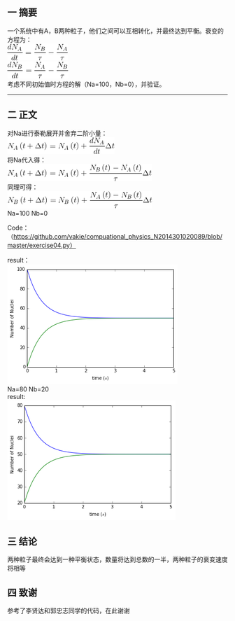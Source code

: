 ## 一 摘要
一个系统中有A，B两种粒子，他们之间可以互相转化，并最终达到平衡。衰变的方程为：    
![ ][1]     
![ ][2]    
考虑不同初始值时方程的解（Na=100，Nb=0），并验证。

---
## 二 正文  
对Na进行泰勒展开并舍弃二阶小量：    
![ ][3]    
将Na代入得：    
![ ][4]    
同理可得：    
![ ][5]    
Na=100  Nb=0

Code：（https://github.com/vakie/compuational_physics_N2014301020089/blob/master/exercise04.py）

result：    
![ ][6]    
Na=80  Nb=20    
result:    
![ ][7]

## 三 结论

两种粒子最终会达到一种平衡状态，数量将达到总数的一半，两种粒子的衰变速度将相等
  
## 四 致谢
参考了李贤达和郭忠志同学的代码，在此谢谢

  [1]: https://github.com/vakie/compuational_physics_N2014301020089/blob/master/CodeCogsEqn_raw%3Dtrue.gif
  [2]: https://github.com/vakie/compuational_physics_N2014301020089/blob/master/CodeCogsEqn%2520(1)_raw%3Dtrue.gif
  [3]: https://github.com/vakie/compuational_physics_N2014301020089/blob/master/CodeCogsEqn%2520(2)_raw%3Dtrue.gif
  [4]: https://github.com/vakie/compuational_physics_N2014301020089/blob/master/CodeCogsEqn%2520(3)_raw%3Dtrue.gif
  [5]: https://github.com/vakie/compuational_physics_N2014301020089/blob/master/CodeCogsEqn%2520(4)_raw%3Dtrue.gif
  [6]: https://github.com/vakie/compuational_physics_N2014301020089/blob/master/123.png
  [7]: https://github.com/vakie/compuational_physics_N2014301020089/blob/master/234.png
